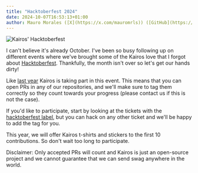 ```yaml
---
title: "Hacktoberfest 2024"
date: 2024-10-07T16:53:13+01:00
author: Mauro Morales ([X](https://x.com/mauromrls)) ([GitHub](https://github.com/mauromorales))
---
```


![Kairos' Hacktoberfest](https://github.com/user-attachments/assets/e79ca5ed-97fe-4eaf-b31c-1fd01ff457f0)

I can't believe it's already October. I've been so busy following up on different events where we've brought some of the Kairos love that I forgot about [Hacktoberfest](https://hacktoberfest.com). Thankfully, the month isn't over so let's get our hands dirty!

Like [last year](https://kairos.io/blog/2023/09/26/hacktoberfest-2023/) Kairos is taking part in this event. This means that you can open PRs in any of our repositories, and we'll make sure to tag them correctly so they count towards your progress (please contact us if this is not the case).

If you'd like to participate, start by looking at the tickets with the [hacktoberfest label](https://github.com/kairos-io/kairos/issues?q=is%3Aopen+is%3Aissue+label%3Ahacktoberfest), but you can hack on any other ticket and we'll be happy to add the tag for you.

This year, we will offer Kairos t-shirts and stickers to the first 10 contributions. So don't wait too long to participate.

Disclaimer: Only accepted PRs will count and Kairos is just an open-source project and we cannot guarantee that we can send swag anywhere in the world.
